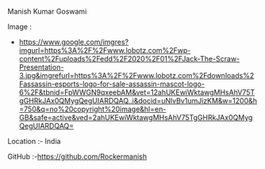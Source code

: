 Manish Kumar Goswami

Image :
- https://www.google.com/imgres?imgurl=https%3A%2F%2Fwww.lobotz.com%2Fwp-content%2Fuploads%2Fedd%2F2020%2F01%2FJack-The-Scraw-Presentation-3.jpg&imgrefurl=https%3A%2F%2Fwww.lobotz.com%2Fdownloads%2Fassassin-esports-logo-for-sale-assassin-mascot-logo-6%2F&tbnid=FpWWGN9qxeebAM&vet=12ahUKEwiWktawgMHsAhV75TgGHRkJAx0QMygQegUIARDQAQ..i&docid=uNlvBv1umJizKM&w=1200&h=750&q=no%20copyright%20image&hl=en-GB&safe=active&ved=2ahUKEwiWktawgMHsAhV75TgGHRkJAx0QMygQegUIARDQAQ=

Location :- India

GitHub :-https://github.com/Rockermanish
